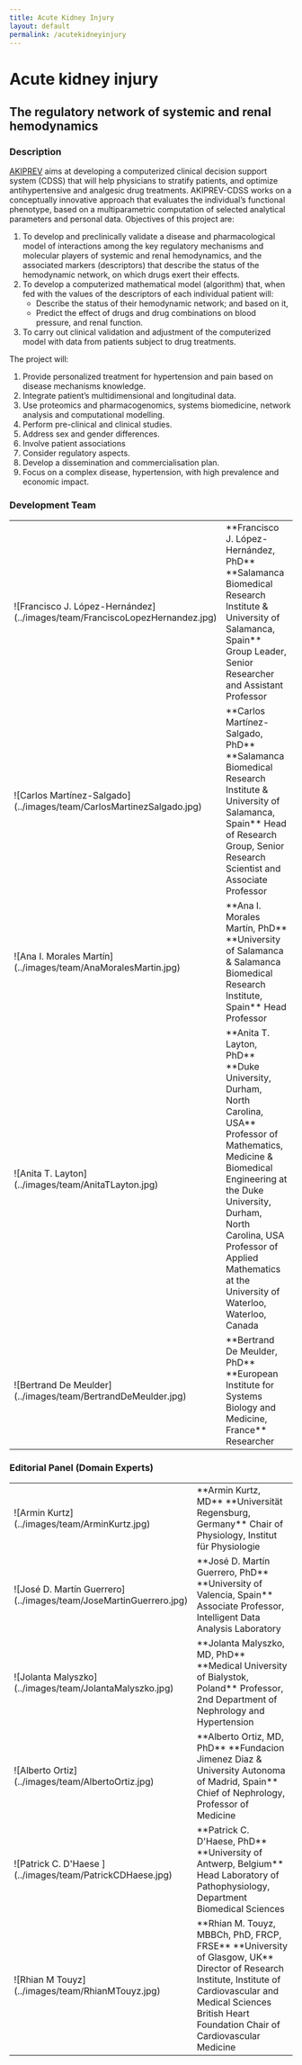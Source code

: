 ```yaml
--- 
title: Acute Kidney Injury 
layout: default 
permalink: /acutekidneyinjury 
--- 
```


# Acute kidney injury 

## The regulatory network of systemic and renal hemodynamics 

### Description

[AKIPREV](https://trecard.com/akiprev-project/) aims at developing a computerized clinical decision support system (CDSS) that will help physicians to stratify patients, and optimize antihypertensive and analgesic drug treatments. AKIPREV-CDSS works on a conceptually innovative approach that evaluates the individual’s functional phenotype, based on a multiparametric computation of selected analytical parameters and personal data. Objectives of this project are:

1.  To develop and preclinically validate a disease and pharmacological model of interactions among the key regulatory mechanisms and molecular players of systemic and renal hemodynamics, and the associated markers (descriptors) that describe the status of the hemodynamic network, on which drugs exert their effects.
2.  To develop a computerized mathematical model (algorithm) that, when fed with the values of the descriptors of each individual patient will:
    *   Describe the status of their hemodynamic network; and based on it,
    *   Predict the effect of drugs and drug combinations on blood pressure, and renal function.
3.  To carry out clinical validation and adjustment of the computerized model with data from patients subject to drug treatments.

The project will:

1.  Provide personalized treatment for hypertension and pain based on disease mechanisms knowledge.
2.  Integrate patient’s multidimensional and longitudinal data.
3.  Use proteomics and pharmacogenomics, systems biomedicine, network analysis and computational modelling.
4.  Perform pre-clinical and clinical studies.
5.  Address sex and gender differences.
6.  Involve patient associations
7.  Consider regulatory aspects.
8.  Develop a dissemination and commercialisation plan.
9.  Focus on a complex disease, hypertension, with high prevalence and economic impact.

### Development Team

<table>

<tbody>

<tr>

<td style="width: 100px;">![Francisco J. López-Hernández](../images/team/FranciscoLopezHernandez.jpg)</td>

<td>**Francisco J. López-Hernández, PhD**  
**Salamanca Biomedical Research Institute & University of Salamanca, Spain**  
Group Leader, Senior Researcher and Assistant Professor</td>

</tr>

<tr>

<td>![Carlos Martínez-Salgado](../images/team/CarlosMartinezSalgado.jpg)</td>

<td>**Carlos Martínez-Salgado, PhD**  
**Salamanca Biomedical Research Institute & University of Salamanca, Spain**  
Head of Research Group, Senior Research Scientist and Associate Professor</td>

</tr>

<tr>

<td>![Ana I. Morales Martín](../images/team/AnaMoralesMartin.jpg)</td>

<td>**Ana I. Morales Martín, PhD**  
**University of Salamanca & Salamanca Biomedical Research Institute, Spain**  
Head Professor</td>

</tr>

<tr>

<td>![Anita T. Layton](../images/team/AnitaTLayton.jpg)</td>

<td>**Anita T. Layton, PhD**  
**Duke University, Durham, North Carolina, USA**  
Professor of Mathematics, Medicine & Biomedical Engineering at the Duke University, Durham, North Carolina, USA  
Professor of Applied Mathematics at the University of Waterloo, Waterloo, Canada</td>

</tr>

<tr>

<td>![Bertrand De Meulder](../images/team/BertrandDeMeulder.jpg)</td>

<td>**Bertrand De Meulder, PhD**  
**European Institute for Systems Biology and Medicine, France**  
Researcher</td>

</tr>

</tbody>

</table>

### Editorial Panel (Domain Experts)

<table>

<tbody>

<tr>

<td style="width: 100px;">![Armin Kurtz](../images/team/ArminKurtz.jpg)</td>

<td>**Armin Kurtz, MD**  
**Universität Regensburg, Germany**  
Chair of Physiology, Institut für Physiologie</td>

</tr>

<tr>

<td>![José D. Martín Guerrero](../images/team/JoseMartinGuerrero.jpg)</td>

<td>**José D. Martín Guerrero, PhD**  
**University of Valencia, Spain**  
Associate Professor, Intelligent Data Analysis Laboratory</td>

</tr>

<tr>

<td>![Jolanta Malyszko](../images/team/JolantaMalyszko.jpg)</td>

<td>**Jolanta Malyszko, MD, PhD**  
**Medical University of Bialystok, Poland**  
Professor, 2nd Department of Nephrology and Hypertension</td>

</tr>

<tr>

<td>![Alberto Ortiz](../images/team/AlbertoOrtiz.jpg)</td>

<td>**Alberto Ortiz, MD, PhD**  
**Fundacion Jimenez Diaz & University Autonoma of Madrid, Spain**  
Chief of Nephrology, Professor of Medicine</td>

</tr>

<tr>

<td>![Patrick C. D'Haese ](../images/team/PatrickCDHaese.jpg)</td>

<td>**Patrick C. D'Haese, PhD**  
**University of Antwerp, Belgium**  
Head Laboratory of Pathophysiology, Department Biomedical Sciences</td>

</tr>

<tr>

<td>![Rhian M Touyz](../images/team/RhianMTouyz.jpg)</td>

<td>**Rhian M. Touyz, MBBCh, PhD, FRCP, FRSE**  
**University of Glasgow, UK**  
Director of Research Institute, Institute of Cardiovascular and Medical Sciences  
British Heart Foundation Chair of Cardiovascular Medicine</td>

</tr>

</tbody>

</table>
